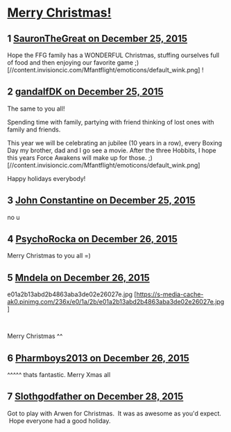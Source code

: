 # [Merry Christmas!](https://community.fantasyflightgames.com/topic/196792-merry-christmas/)

## 1 [SauronTheGreat on December 25, 2015](https://community.fantasyflightgames.com/topic/196792-merry-christmas/?do=findComment&comment=1955565)

Hope the FFG family has a WONDERFUL Christmas, stuffing ourselves full of food and then enjoying our favorite game ;) [//content.invisioncic.com/Mfantflight/emoticons/default_wink.png] !

## 2 [gandalfDK on December 25, 2015](https://community.fantasyflightgames.com/topic/196792-merry-christmas/?do=findComment&comment=1955573)

The same to you all!

Spending time with family, partying with friend thinking of lost ones with family and friends.

This year we will be celebrating an jubilee (10 years in a row), every Boxing Day my brother, dad and I go see a movie. After the three Hobbits, I hope this years Force Awakens will make up for those. ;) [//content.invisioncic.com/Mfantflight/emoticons/default_wink.png]

Happy holidays everybody!

## 3 [John Constantine on December 25, 2015](https://community.fantasyflightgames.com/topic/196792-merry-christmas/?do=findComment&comment=1955647)

no u

## 4 [PsychoRocka on December 26, 2015](https://community.fantasyflightgames.com/topic/196792-merry-christmas/?do=findComment&comment=1955997)

Merry Christmas to you all =)

## 5 [Mndela on December 26, 2015](https://community.fantasyflightgames.com/topic/196792-merry-christmas/?do=findComment&comment=1956029)

e01a2b13abd2b4863aba3de02e26027e.jpg [https://s-media-cache-ak0.pinimg.com/236x/e0/1a/2b/e01a2b13abd2b4863aba3de02e26027e.jpg]

 

Merry Christmas ^^

## 6 [Pharmboys2013 on December 26, 2015](https://community.fantasyflightgames.com/topic/196792-merry-christmas/?do=findComment&comment=1956138)

^^^^^ thats fantastic. Merry Xmas all

## 7 [Slothgodfather on December 28, 2015](https://community.fantasyflightgames.com/topic/196792-merry-christmas/?do=findComment&comment=1959085)

Got to play with Arwen for Christmas.  It was as awesome as you'd expect.  Hope everyone had a good holiday.

